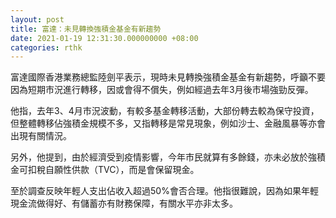 ```yaml
---
layout: post
title: 富達：未見轉換強積金基金有新趨勢
date: 2021-01-19 12:31:30.000000000 +08:00
categories: rthk
---
```


富達國際香港業務總監陸劍平表示，現時未見轉換強積金基金有新趨勢，呼籲不要因為短期市況進行轉移，因或會得不償失，例如經過去年3月後市場強勁反彈。

他指，去年3、4月市況波動，有較多基金轉移活動，大部份轉去較為保守投資，但整體轉移佔強積金規模不多，又指轉移是常見現象，例如沙士、金融風暴等亦會出現有關情況。

另外，他提到，由於經濟受到疫情影響，今年市民就算有多餘錢，亦未必放於強積金可扣稅自願性供款（TVC），而是會保留現金。

至於調查反映年輕人支出佔收入超過50%會否合理。他指很難說，因為如果年輕現金流做得好、有儲蓄亦有財務保障，有關水平亦非太多。

